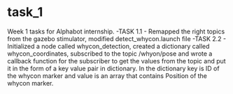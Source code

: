 # task_1
Week 1 tasks for Alphabot internship.
-TASK 1.1 - Remapped the right topics from the gazebo stimulator, modified detect_whycon.launch file
-TASK 2.2 - Initialized a node called whycon_detection, created a dictionary called whycon_coordinates, subscribed to the topic /whyon/pose and wrote a callback function for the subscriber to get the values from the topic and put it in the form of a key value pair in dictionary. In the dictionary key is ID of the whycon marker and value is an array that contains Position of the whycon marker.
